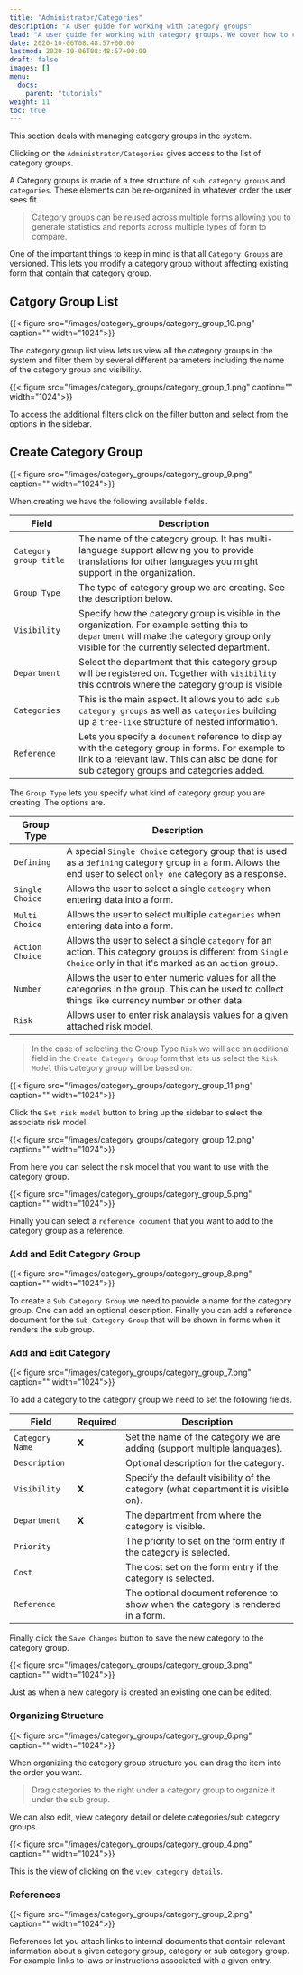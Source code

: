 ```yaml
---
title: "Administrator/Categories"
description: "A user guide for working with category groups"
lead: "A user guide for working with category groups. We cover how to create and modify category groups."
date: 2020-10-06T08:48:57+00:00
lastmod: 2020-10-06T08:48:57+00:00
draft: false
images: []
menu:
  docs:
    parent: "tutorials"
weight: 11
toc: true
---
```

This section deals with managing category groups in the system.

Clicking on the `Administrator/Categories` gives access to the list of category groups.

A Category groups is made of a tree structure of `sub category groups` and `categories`. These elements can be re-organized in whatever order the user sees fit.

> Category groups can be reused across multiple forms allowing you to generate statistics and reports across multiple types of form to compare.

One of the important things to keep in mind is that all `Category Groups` are versioned. This lets you modify a category group without affecting existing form that contain that category group.

## Catgory Group List

{{< figure src="/images/category_groups/category_group_10.png" caption="" width="1024">}}

The category group list view lets us view all the category groups in the system and filter them by several different parameters including the name of the category group and visibility.

{{< figure src="/images/category_groups/category_group_1.png" caption="" width="1024">}}

To access the additional filters click on the filter button and select from the options in the sidebar.

## Create Category Group

{{< figure src="/images/category_groups/category_group_9.png" caption="" width="1024">}}

When creating we have the following available fields.

| Field | Description |
| --- | --- | 
| `Category group title` | The name of the category group. It has multi-language support allowing you to provide translations for other languages you might support in the organization. |
| `Group Type` | The type of category group we are creating. See the description below. |
| `Visibility` | Specify how the category group is visible in the organization. For example setting this to `department` will make the category group only visible for the currently selected department.|
| `Department` | Select the department that this category group will be registered on. Together with `visibility` this controls where the category group is visible |
| `Categories` | This is the main aspect. It allows you to add `sub category groups` as well as `categories` building up a `tree-like` structure of nested information.
| `Reference` | Lets you specify a `document` reference to display with the category group in forms. For example to link to a relevant law. This can also be done for sub category groups and categories added. |

The `Group Type` lets you specify what kind of category group you are creating. The options are.

| Group Type | Description |
| --- | --- |
| `Defining` | A special `Single Choice` category group that is used as a `defining` category group in a form. Allows the end user to select `only one` category as a response. |
| `Single Choice` | Allows the user to select a single `cateogry` when entering data into a form. |
| `Multi Choice` | Allows the user to select multiple `categories` when entering data into a form. |
| `Action Choice` | Allows the user to select a single `category` for an action. This category groups is different from `Single Choice` only in that it's marked as an `action` group. |
| `Number` | Allows the user to enter numeric values for all the categories in the group. This can be used to collect things like currency number or other data. |
| `Risk` | Allows user to enter risk analaysis values for a given attached risk model. |

> In the case of selecting the Group Type `Risk` we will see an additional field in the `Create Category Group` form that lets us select the `Risk Model` this category group will be based on.

{{< figure src="/images/category_groups/category_group_11.png" caption="" width="1024">}}

Click the `Set risk model` button to bring up the sidebar to select the associate risk model.

{{< figure src="/images/category_groups/category_group_12.png" caption="" width="1024">}}

From here you can select the risk model that you want to use with the category group.

{{< figure src="/images/category_groups/category_group_5.png" caption="" width="1024">}}

Finally you can select a `reference document` that you want to add to the category group as a reference.

### Add and Edit Category Group

{{< figure src="/images/category_groups/category_group_8.png" caption="" width="1024">}}

To create a `Sub Category Group` we need to provide a name for the category group. One can add an optional description. 
Finally you can add a reference document for the `Sub Category Group` that will be shown in forms when it renders the sub group.

### Add and Edit Category

{{< figure src="/images/category_groups/category_group_7.png" caption="" width="1024">}}

To add a category to the category group we need to set the following fields.

| Field | Required | Description |
| --- | --- | --- |
| `Category Name` | **X** | Set the name of the category we are adding (support multiple languages). |
| `Description` | | Optional description for the category. |
| `Visibility` | **X** | Specify the default visibility of the category (what department it is visible on). |
| `Department` | **X** | The department from where the category is visible. |
| `Priority` | | The priority to set on the form entry if the category is selected. |
| `Cost` | | The cost set on the form entry if the category is selected. |
| `Reference` | | The optional document reference to show when the category is rendered in a form. |

Finally click the `Save Changes` button to save the new category to the category group.

{{< figure src="/images/category_groups/category_group_3.png" caption="" width="1024">}}

Just as when a new category is created an existing one can be edited.

### Organizing Structure

{{< figure src="/images/category_groups/category_group_6.png" caption="" width="1024">}}

When organizing the category group structure you can drag the item into the order you want.

> Drag categories to the right under a category group to organize it under the sub group.

We can also edit, view category detail or delete categories/sub category groups.

{{< figure src="/images/category_groups/category_group_4.png" caption="" width="1024">}}

This is the view of clicking on the `view category details`.

### References

{{< figure src="/images/category_groups/category_group_2.png" caption="" width="1024">}}

References let you attach links to internal documents that contain relevant information about a given category group, category or sub category group. 
For example links to laws or instructions associated with a given entry.
  